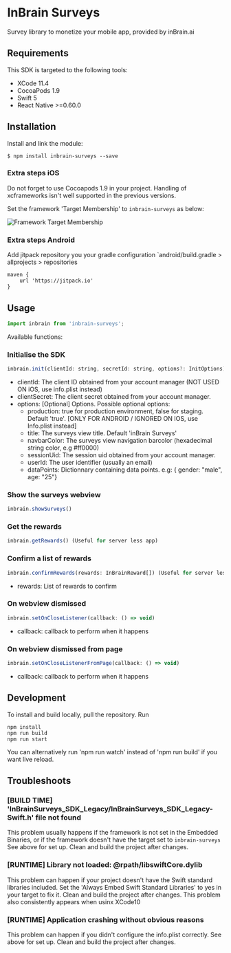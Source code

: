 # InBrain Surveys
Survey library to monetize your mobile app, provided by inBrain.ai

## Requirements
This SDK is targeted to the following tools:
- XCode 11.4
- CocoaPods 1.9
- Swift 5
- React Native >=0.60.0

## Installation

Install and link the module:

`$ npm install inbrain-surveys --save`

### Extra steps iOS
Do not forget to use Cocoapods 1.9 in your project. Handling of xcframeworks isn't well supported in the previous versions. 

Set the framework 'Target Membership' to `inbrain-surveys` as below:

![Framework Target Membership](https://i.ibb.co/N2ntq0P/target-membership.png)

### Extra steps Android
Add jitpack repository you your gradle configuration `android/build.gradle > allprojects > repositories

```
maven { 
    url 'https://jitpack.io' 
}
```

## Usage
```javascript
import inbrain from 'inbrain-surveys';
```
Available functions:
### Initialise the SDK
```javascript
inbrain.init(clientId: string, secretId: string, options?: InitOptions)
```
* clientId: The client ID obtained from your account manager (NOT USED ON iOS, use info.plist instead)
* clientSecret: The client secret obtained from your account manager.
* options: [Optional] Options. Possible optional options:
    * production: true for production environment, false for staging. Default 'true'. [ONLY FOR ANDROID / IGNORED ON IOS, use Info.plist instead]
    * title: The surveys view title. Default 'inBrain Surveys'
    * navbarColor: The surveys view navigation barcolor (hexadecimal string color, e.g #ff0000)
    * sessionUid: The session uid obtained from your account manager.
    * userId: The user identifier (usually an email)
    * dataPoints: Dictionnary containing data points. e.g: { gender: "male", age: "25"}

### Show the surveys webview
```javascript
inbrain.showSurveys()
```

### Get the rewards
```javascript
inbrain.getRewards() (Useful for server less app)
```

### Confirm a list of rewards
```javascript
inbrain.confirmRewards(rewards: InBrainReward[]) (Useful for server less app)
```
* rewards: List of rewards to confirm

### On webview dismissed
```javascript
inbrain.setOnCloseListener(callback: () => void) 
```
* callback: callback to perform when it happens

### On webview dismissed from page
```javascript
inbrain.setOnCloseListenerFromPage(callback: () => void) 
```
* callback: callback to perform when it happens

## Development
To install and build locally, pull the repository.
Run 
```
npm install 
npm run build 
npm run start 
```

You can alternatively run 'npm run watch' instead of 'npm run build' if you want live reload.

## Troubleshoots
### [BUILD TIME] 'InBrainSurveys_SDK_Legacy/InBrainSurveys_SDK_Legacy-Swift.h' file not found
This problem usually happens if the framework is not set in the Embedded Binaries, or if the framework doesn't have the target set to `inbrain-surveys` See above for set up.
Clean and build the project after changes.

### [RUNTIME] Library not loaded: @rpath/libswiftCore.dylib
This problem can happen if your project doesn't have the Swift standard libraries included. Set the 'Always Embed Swift Standard Libraries' to yes in your target to fix it.
Clean and build the project after changes.
This problem also consistently appears when usinx XCode10

### [RUNTIME] Application crashing without obvious reasons
This problem can happen if you didn't configure the info.plist correctly. See above for set up.
Clean and build the project after changes.



